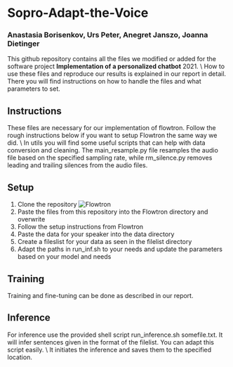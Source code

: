 # Sopro-Adapt-the-Voice
### Anastasia Borisenkov, Urs Peter, Anegret Janszo, Joanna Dietinger
This github repository contains all the files we modified or added for the software project **Implementation of a personalized chatbot** 2021. 
\\ How to use these files and reproduce our results is explained in our report in detail. There you will find instructions on how to handle the files and what parameters to set.

## Instructions
These files are necessary for our implementation of flowtron. Follow the rough instructions below if you want to setup Flowtron the same way we did.
\\ In utils you will find some useful scripts that can help with data conversion and cleaning. The main_resample.py file resamples the audio file based on the specified sampling rate, while rm_silence.py removes leading and trailing silences from the audio files.

## Setup
1. Clone the repository ![Flowtron](https://github.com/urpeter/Sopro-Adapt-the-Voice.git)
2. Paste the files from this repository into the Flowtron directory and overwrite
3. Follow the setup instructions from Flowtron
4. Paste the data for your speaker into the data directory
5. Create a fileslist for your data as seen in the filelist directory
6. Adapt the paths in run_inf.sh to your needs and update the parameters based on your model and needs

## Training
Training and fine-tuning can be done as described in our report.
## Inference
For inference use the provided shell script run_inference.sh somefile.txt. It will infer sentences given in the format of the filelist. You can adapt this script easily. 
\\ It initiates the inference and saves them to the specified location.